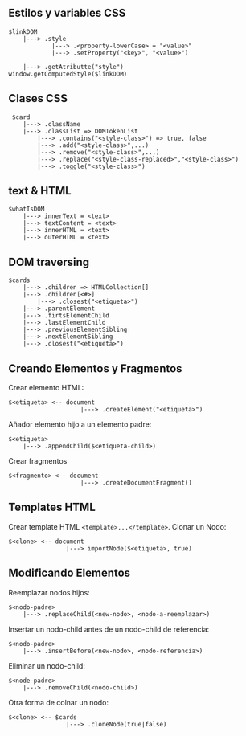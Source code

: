 ## Estilos y variables CSS
```
$linkDOM
    |---> .style
            |---> .<property-lowerCase> = "<value>"
            |---> .setProperty("<key>", "<value>")

    |---> .getAtributte("style")
window.getComputedStyle($linkDOM)
```
## Clases CSS
```
 $card
    |---> .className 
    |---> .classList => DOMTokenList
        |---> .contains("<style-class>") => true, false
        |---> .add("<style-class>",...)
        |---> .remove("<style-class>",...)
        |---> .replace("<style-class-replaced>","<style-class>")
        |---> .toggle("<style-class>")
```
## text & HTML
```
$whatIsDOM
    |---> innerText = <text>
    |---> textContent = <text>
    |---> innerHTML = <text>
    |---> outerHTML = <text>

```
## DOM traversing
```
$cards
    |---> .children => HTMLCollection[]
    |---> .children[<#>]
        |---> .closest("<etiqueta>")
    |---> .parentElement
    |---> .firtsElementChild
    |---> .lastElementChild
    |---> .previousElementSibling
    |---> .nextElementSibling
    |---> .closest("<etiqueta>")

```
## Creando Elementos y Fragmentos
Crear elemento HTML:
```
$<etiqueta> <-- document
                    |---> .createElement("<etiqueta>")
```
Añador elemento hijo a un elemento padre:
```
$<etiqueta>
    |---> .appendChild($<etiqueta-child>)
```
Crear fragmentos
```
$<fragmento> <-- document
                    |---> .createDocumentFragment()
```
## Templates HTML
Crear template HTML `<template>...</template>`.
Clonar un Nodo:
```
$<clone> <-- document
                |---> importNode($<etiqueta>, true)
```
## Modificando Elementos
Reemplazar nodos hijos:
```
$<nodo-padre>
    |---> .replaceChild(<new-nodo>, <nodo-a-reemplazar>)
```
Insertar un nodo-child antes de un nodo-child de referencia:
```
$<nodo-padre>
    |---> .insertBefore(<new-nodo>, <nodo-referencia>)
```
Eliminar un nodo-child:
```
$<node-padre>
    |---> .removeChild(<nodo-child>)
```
Otra forma de colnar un nodo:
```
$<clone> <-- $cards
                |---> .cloneNode(true|false)
```






















